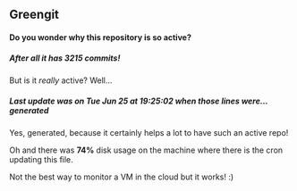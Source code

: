 ## Greengit

#### Do you wonder why this repository is so active?

##### After all it has 3215 commits!

But is it *really* active? Well...

##### Last update was on Tue Jun 25 at 19:25:02 when those lines were... generated

Yes, generated, because it certainly helps a lot to have such an active repo!

Oh and there was **74%** disk usage on the machine
where there is the cron updating this file.

Not the best way to monitor a VM in the cloud but it works! :)
